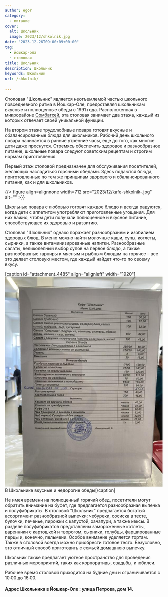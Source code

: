 ```yaml
---
author: egor
category:
  - питание
cover:
  alt: Школьник
  image: 2023/12/shkolnik.jpg
date: "2023-12-26T09:00:09+00:00"
tag:
  - йошкар-ола
  - столовая
title: Школьник
description: Школьник
keywords: Школьник
url: /shkolnik/

---
```

Столовая "Школьник" является неотъемлемой частью школьного повседневного ритма в Йошкар-Оле, предоставляя школьникам вкусные и полноценные обеды с 1991 года. Расположенная в микрорайоне [Сомбатхей](/sombathej/), эта столовая занимает два этажа, каждый из которых отвечает своей уникальной функции.

На втором этаже трудолюбивые повара готовят вкусные и сбалансированные блюда для школьников. Рабочий день школьного повара начинается в ранние утренние часы, еще до того, как многие дети даже проснутся. Стремясь обеспечить здоровое и разнообразное питание, школьные повара следуют советским рецептам и строгим нормам приготовления.

Первый этаж столовой предназначен для обслуживания посетителей, желающих насладиться горячими обедами. Здесь подаются блюда, приготовленные по тем же принципам здорового и сбалансированного питания, как и для школьников.

{{< figure align=alignnone width=712 src="2023/12/kafe-shkolnik-.jpg" alt="" >}}

Школьные повара с любовью готовят каждое блюдо и всегда радуются, когда дети с аппетитом употребляют приготовленные угощения. Для них важно, чтобы дети получали полноценное и вкусное питание, способствующее их здоровью и развитию.

Столовая "Школьник" однако поражает разнообразием и изобилием здоровых блюд. В меню можно найти молочные каши, супы, котлеты, сырники, а также витаминизированные напитки. Разнообразные салаты, великолепный выбор супов на первое блюдо, а также разнообразные гарниры к мясным и рыбным блюдам на горячее – все это делает столовую местом, где каждый найдет что-то по своему вкусу.

\[caption id="attachment\_4485" align="alignleft" width="1920"\]![меню кафе-столовой школьник в йошкар-оле](2023/12/menyu-stolovaya-shkolnik-scaled.jpg) В Школьнике вкусные и недорогие обеды\[/caption\]

Не имея времени на полноценный горячий обед, посетители могут обратить внимание на буфет, где предлагается разнообразная выпечка и полуфабрикаты. В столовой "Школьник" предлагается богатый ассортимент разнообразной выпечки: чебуреки, сосиска в тесте, булочки, печенье, пирожки с капустой, хачапури, а также кексы. В разделе полуфабрикатов представлены замороженные котлеты, варенники с картошкой и творогом, сырники, голубцы, фаршированные перцы и, конечно, пельмени. Особое внимание уделяется тортам. Также в столовой всегда можно приобрести готовое тесто. Безусловно, это отличный способ приготовить с семьей домашнюю выпечку.

Школьник также предлагает уютное пространство для проведения различных мероприятий, таких как корпоративы, свадьбы, и юбилеи.

Рабочее время столовой приходится на будние дни и ограничивается с 10:00 до 16:00.

#### Адрес Школьника в Йошкар-Оле : улица Петрова, дом 14.
